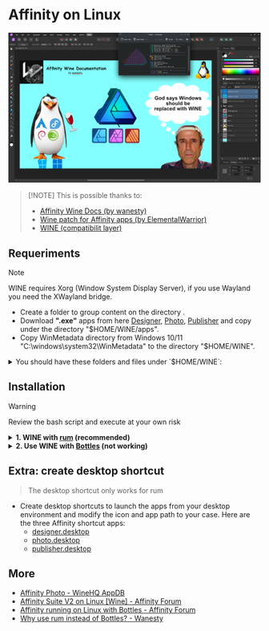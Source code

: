 # Affinity on Linux

![GOD_OF_WINE](./resources/affinity-god-of-wine.png)

> [!NOTE] This is possible thanks to:
> - [Affinity Wine Docs (by wanesty)](https://affinity.liz.pet/)
> - [Wine patch for Affinity apps (by ElementalWarrior)](https://gitlab.winehq.org/ElementalWarrior/wine/-/commits/affinity-photo3-wine9.13-part3)
> - [WINE (compatibilit layer)](https://www.winehq.org/)

<!--
## Brief intro
The Affinity Suite (Design, Photo, Publisher) is a proprietary design, photo editing and desktop publishing software suite developed
for MacOS and Windows by Serif (now a subsidiary of Canva).
These applications are well known for being good alternatives to the Adobe suite such as PhotoShop, Illustrator and InDesign, and sometimes
are considered better than well-known open source alternatives such as GIMP and Krita. As these applications were not developed for Linux
and the FOSS alternatives are not at the same level, many attempts have been made to install correctly Affinity apps on Linux.
One of the big projects that permit to run Windows software on Linux is [WINE](https://en.wikipedia.org/wiki/Wine_(software))
"a free and open-source compatibility layer to allow application software and computer games developed for Microsoft Windows to run on
Unix-like operating systems". WINE is developed using reverse-engineering to avoid copyright issues, and each application has unique dependencies,
making configuration complex. To simplify this GUI wine prefixer exist like [Bottles](https://usebottles.com/), [Lutris](https://lutris.net/),
[PlayOnLinux](https://www.playonlinux.com/en/), [Winetricks](https://github.com/Winetricks/winetricks). Also tools based on WINE with custom patches,
extra libraries and tweaks are needed for specific cases like games with [Proton](https://github.com/ValveSoftware/Proton) and [Proton-GE](https://github.com/GloriousEggroll/proton-ge-custom)
and Affinity apps like [ElementalWarrior Wine](https://gitlab.winehq.org/ElementalWarrior/wine/-/commits/affinity-photo3-wine9.13-part3). 
-->

## Requeriments
> [!NOTE]
> WINE requires Xorg (Window System Display Server), if you use Wayland you need the XWayland bridge.
- Create a folder to group content on the directory  .
- Download **".exe"** apps from here [Designer](https://store.serif.com/en-us/update/windows/designer/2/),
  [Photo](https://store.serif.com/en-us/update/windows/photo/2/), [Publisher](https://store.serif.com/en-us/update/windows/publisher/2/) and copy under the directory "$HOME/WINE/apps".
- Copy WinMetadata directory from Windows 10/11 "C:\windows\system32\WinMetadata" to the directory "$HOME/WINE".

<details>
  <summary>You should have these folders and files under `$HOME/WINE`:</summary>

```sh
╭─YOUR-USERNAME@SYS in ~/WINE
╰─λ tree
.
├── apps
│   ├── affinity-designer-msi-2.5.3.exe
│   ├── affinity-photo-msi-2.5.3.exe
│   └── affinity-publisher-msi-2.5.3.exe
└── WinMetadata
    ├── Windows.AI.winmd
    ├── Windows.ApplicationModel.winmd
    ├── Windows.Data.winmd
    ├── Windows.Devices.winmd
    ├── Windows.Foundation.winmd
    ├── Windows.Gaming.winmd
    ├── Windows.Globalization.winmd
    ├── Windows.Graphics.winmd
    ├── Windows.Management.Setup.winmd
    ├── Windows.Management.winmd
    ├── Windows.Media.winmd
    ├── Windows.Networking.winmd
    ├── Windows.Perception.winmd
    ├── Windows.Security.winmd
    ├── Windows.Services.winmd
    ├── Windows.Storage.winmd
    ├── Windows.System.winmd
    ├── Windows.UI.winmd
    ├── Windows.UI.Xaml.winmd
    └── Windows.Web.winmd
```
</details>

## Installation
> [!WARNING]
> Review the bash script and execute at your own risk

<!-- This installation is based on [Affinity Wine Docs](https://affinity.liz.pet/docs/1-intro.html) which use
[ElementalWarrior's](https://gitlab.winehq.org/ElementalWarrior/wine/-/tree/affinity-photo3-wine9.13-part3) wine fork. -->

<details>
  <summary>
    <b>1. WINE with <a href="https://gitlab.com/xkero/rum">rum</a> (recommended)</b>
  </summary>
  <ul>
    <li>For Arch, Debian, Fedora or OpenSUSE download and execute the script
    <a href="./scripts/affinity-wine-rum.sh">affinity-wine-rum.sh</a>
    running <code>sh ./scripts/affinity-wine-rum.sh</code>.</li>
  </ul>
</details>
<details>
  <summary>
    <b>2. Use WINE with <a href="https://usebottles.com/">Bottles</a> (not working)</b>
  </summary>

* Option A. Do it manually, via scripts CLI.
    * Compile manually ElementalWarior WINE:
  ```sh
  git clone https://gitlab.winehq.org/ElementalWarrior/wine.git "$HOME/WINE/ElementalWarrior-wine"
  cd $HOME/WINE/ElementalWarrior-wine
  git switch affinity-photo3-wine9.13-part3
  mkdir -p winewow64-build/ wine-install/
  cd winewow64-build
  ../configure --prefix="$HOME/WINE/ElementalWarrior-wine/wine-install" --enable-archs=i386,x86_64
  make --jobs 4
  make install
  ```
  - Install [Bottles from FlatHub](https://flathub.org/apps/com.usebottles.bottles) as `flatpak install flathub com.usebottles.bottles`.
  - Add the compiled Wine build as a runner in Bottles to this directory.
  ```sh
  mkdir -p "$HOME/.var/app/com.usebottles.bottles/data/bottles/runners/affinity-photo3-wine9.13-part3"
  cp -r "$HOME/WINE/ElementalWarrior-wine/wine-install" "$HOME/.var/app/com.usebottles.bottles/data/bottles/runners/affinity-photo3-wine9.13-part3/"
  ```
  * Open "Bottles" and create a bottle using the `affinity-photo3-wine9.13-part3` runner.
  * Install winetricks with your package manager and add "dotnet48" running `WINEPREFIX="$HOME/.var/app/com.usebottles.bottles/data/bottles/bottles/[bottle-name]" winetricks dotnet48`.
  * Install allfonts dependency from Bottles.
  * Set the "Windows Version" back to win10.

* Option B. Execute the script [affinity-wine-bottles.sh](./scripts/affinity-wine-bottles.sh) running `sh ./scripts/affinity-wine-bottles.sh`
</details>


## Extra: create desktop shortcut

> The desktop shortcut only works for rum
- Create desktop shortcuts to launch the apps from your desktop environment and modify the icon and app path to your case. Here are the three Affinity shortcut apps:
  - [designer.desktop](./resources/designer.desktop)
  - [photo.desktop](./resources/photo.desktop)
  - [publisher.desktop](./resources/publisher.desktop)


## More
- [Affinity Photo - WineHQ AppDB](https://appdb.winehq.org/objectManager.php?sClass=application&iId=18332)
- [ Affinity Suite V2 on Linux [Wine] - Affinity Forum](https://forum.affinity.serif.com/index.php?/topic/182758-affinity-suite-v2-on-linux-wine/page/25/)
- [Affinity running on Linux with Bottles - Affinity Forum](https://forum.affinity.serif.com/index.php?/topic/166159-affinity-photo-running-on-linux-with-bottles/page/8/)
- [Why use rum instead of Bottles? - Wanesty](https://affinity.liz.pet/docs/misc-QnA.html#q-why-use-rum-instead-of-bottles)
